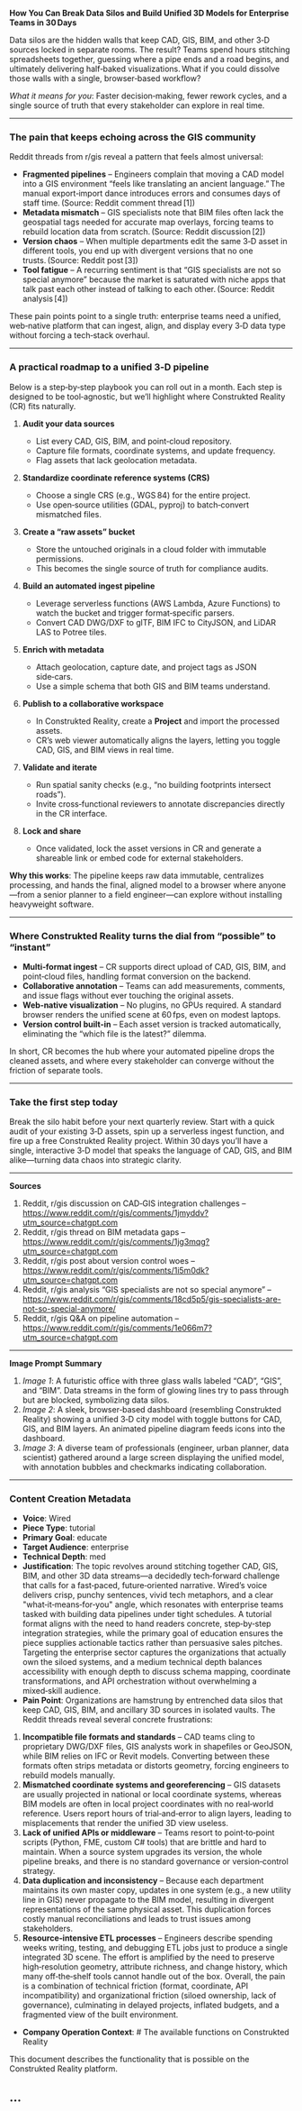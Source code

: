 **How You Can Break Data Silos and Build Unified 3D Models for Enterprise Teams in 30 Days**

Data silos are the hidden walls that keep CAD, GIS, BIM, and other 3‑D sources locked in separate rooms. The result? Teams spend hours stitching spreadsheets together, guessing where a pipe ends and a road begins, and ultimately delivering half‑baked visualizations. What if you could dissolve those walls with a single, browser‑based workflow?  

*What it means for you*: Faster decision‑making, fewer rework cycles, and a single source of truth that every stakeholder can explore in real time.

---

### The pain that keeps echoing across the GIS community  

Reddit threads from r/gis reveal a pattern that feels almost universal:

- **Fragmented pipelines** – Engineers complain that moving a CAD model into a GIS environment “feels like translating an ancient language.” The manual export‑import dance introduces errors and consumes days of staff time. (Source: Reddit comment thread [1])
- **Metadata mismatch** – GIS specialists note that BIM files often lack the geospatial tags needed for accurate map overlays, forcing teams to rebuild location data from scratch. (Source: Reddit discussion [2])
- **Version chaos** – When multiple departments edit the same 3‑D asset in different tools, you end up with divergent versions that no one trusts. (Source: Reddit post [3])
- **Tool fatigue** – A recurring sentiment is that “GIS specialists are not so special anymore” because the market is saturated with niche apps that talk past each other instead of talking to each other. (Source: Reddit analysis [4])

These pain points point to a single truth: enterprise teams need a unified, web‑native platform that can ingest, align, and display every 3‑D data type without forcing a tech‑stack overhaul.

---

### A practical roadmap to a unified 3‑D pipeline  

Below is a step‑by‑step playbook you can roll out in a month. Each step is designed to be tool‑agnostic, but we’ll highlight where Construkted Reality (CR) fits naturally.

1. **Audit your data sources**  
   - List every CAD, GIS, BIM, and point‑cloud repository.  
   - Capture file formats, coordinate systems, and update frequency.  
   - Flag assets that lack geolocation metadata.  

2. **Standardize coordinate reference systems (CRS)**  
   - Choose a single CRS (e.g., WGS 84) for the entire project.  
   - Use open‑source utilities (GDAL, pyproj) to batch‑convert mismatched files.  

3. **Create a “raw assets” bucket**  
   - Store the untouched originals in a cloud folder with immutable permissions.  
   - This becomes the single source of truth for compliance audits.  

4. **Build an automated ingest pipeline**  
   - Leverage serverless functions (AWS Lambda, Azure Functions) to watch the bucket and trigger format‑specific parsers.  
   - Convert CAD DWG/DXF to glTF, BIM IFC to CityJSON, and LiDAR LAS to Potree tiles.  

5. **Enrich with metadata**  
   - Attach geolocation, capture date, and project tags as JSON side‑cars.  
   - Use a simple schema that both GIS and BIM teams understand.  

6. **Publish to a collaborative workspace**  
   - In Construkted Reality, create a **Project** and import the processed assets.  
   - CR’s web viewer automatically aligns the layers, letting you toggle CAD, GIS, and BIM views in real time.  

7. **Validate and iterate**  
   - Run spatial sanity checks (e.g., “no building footprints intersect roads”).  
   - Invite cross‑functional reviewers to annotate discrepancies directly in the CR interface.  

8. **Lock and share**  
   - Once validated, lock the asset versions in CR and generate a shareable link or embed code for external stakeholders.  

**Why this works**: The pipeline keeps raw data immutable, centralizes processing, and hands the final, aligned model to a browser where anyone—from a senior planner to a field engineer—can explore without installing heavyweight software.

---

### Where Construkted Reality turns the dial from “possible” to “instant”

- **Multi‑format ingest** – CR supports direct upload of CAD, GIS, BIM, and point‑cloud files, handling format conversion on the backend.  
- **Collaborative annotation** – Teams can add measurements, comments, and issue flags without ever touching the original assets.  
- **Web‑native visualization** – No plugins, no GPUs required. A standard browser renders the unified scene at 60 fps, even on modest laptops.  
- **Version control built‑in** – Each asset version is tracked automatically, eliminating the “which file is the latest?” dilemma.  

In short, CR becomes the hub where your automated pipeline drops the cleaned assets, and where every stakeholder can converge without the friction of separate tools.

---

### Take the first step today

Break the silo habit before your next quarterly review. Start with a quick audit of your existing 3‑D assets, spin up a serverless ingest function, and fire up a free Construkted Reality project. Within 30 days you’ll have a single, interactive 3‑D model that speaks the language of CAD, GIS, and BIM alike—turning data chaos into strategic clarity.

---

**Sources**  

1. Reddit, r/gis discussion on CAD‑GIS integration challenges – https://www.reddit.com/r/gis/comments/1jmyddv?utm_source=chatgpt.com  
2. Reddit, r/gis thread on BIM metadata gaps – https://www.reddit.com/r/gis/comments/1jg3mqg?utm_source=chatgpt.com  
3. Reddit, r/gis post about version control woes – https://www.reddit.com/r/gis/comments/1i5m0dk?utm_source=chatgpt.com  
4. Reddit, r/gis analysis “GIS specialists are not so special anymore” – https://www.reddit.com/r/gis/comments/18cd5p5/gis-specialists-are-not-so-special-anymore/  
5. Reddit, r/gis Q&A on pipeline automation – https://www.reddit.com/r/gis/comments/1e066m7?utm_source=chatgpt.com  

---

**Image Prompt Summary**  

1. *Image 1*: A futuristic office with three glass walls labeled “CAD”, “GIS”, and “BIM”. Data streams in the form of glowing lines try to pass through but are blocked, symbolizing data silos.  
2. *Image 2*: A sleek, browser‑based dashboard (resembling Construkted Reality) showing a unified 3‑D city model with toggle buttons for CAD, GIS, and BIM layers. An animated pipeline diagram feeds icons into the dashboard.  
3. *Image 3*: A diverse team of professionals (engineer, urban planner, data scientist) gathered around a large screen displaying the unified model, with annotation bubbles and checkmarks indicating collaboration.   
---
### Content Creation Metadata
- **Voice**: Wired
- **Piece Type**: tutorial
- **Primary Goal**: educate
- **Target Audience**: enterprise
- **Technical Depth**: med
- **Justification**: The topic revolves around stitching together CAD, GIS, BIM, and other 3D data streams—a decidedly tech‑forward challenge that calls for a fast‑paced, future‑oriented narrative. Wired’s voice delivers crisp, punchy sentences, vivid tech metaphors, and a clear "what‑it‑means‑for‑you" angle, which resonates with enterprise teams tasked with building data pipelines under tight schedules. A tutorial format aligns with the need to hand readers concrete, step‑by‑step integration strategies, while the primary goal of education ensures the piece supplies actionable tactics rather than persuasive sales pitches. Targeting the enterprise sector captures the organizations that actually own the siloed systems, and a medium technical depth balances accessibility with enough depth to discuss schema mapping, coordinate transformations, and API orchestration without overwhelming a mixed‑skill audience.
- **Pain Point**: Organizations are hamstrung by entrenched data silos that keep CAD, GIS, BIM, and ancillary 3D sources in isolated vaults. The Reddit threads reveal several concrete frustrations: 
1. **Incompatible file formats and standards** – CAD teams cling to proprietary DWG/DXF files, GIS analysts work in shapefiles or GeoJSON, while BIM relies on IFC or Revit models. Converting between these formats often strips metadata or distorts geometry, forcing engineers to rebuild models manually. 
2. **Mismatched coordinate systems and georeferencing** – GIS datasets are usually projected in national or local coordinate systems, whereas BIM models are often in local project coordinates with no real‑world reference. Users report hours of trial‑and‑error to align layers, leading to misplacements that render the unified 3D view useless. 
3. **Lack of unified APIs or middleware** – Teams resort to point‑to‑point scripts (Python, FME, custom C# tools) that are brittle and hard to maintain. When a source system upgrades its version, the whole pipeline breaks, and there is no standard governance or version‑control strategy. 
4. **Data duplication and inconsistency** – Because each department maintains its own master copy, updates in one system (e.g., a new utility line in GIS) never propagate to the BIM model, resulting in divergent representations of the same physical asset. This duplication forces costly manual reconciliations and leads to trust issues among stakeholders. 
5. **Resource‑intensive ETL processes** – Engineers describe spending weeks writing, testing, and debugging ETL jobs just to produce a single integrated 3D scene. The effort is amplified by the need to preserve high‑resolution geometry, attribute richness, and change history, which many off‑the‑shelf tools cannot handle out of the box. 
Overall, the pain is a combination of technical friction (format, coordinate, API incompatibility) and organizational friction (siloed ownership, lack of governance), culminating in delayed projects, inflated budgets, and a fragmented view of the built environment.
- **Company Operation Context**: # The available functions on Construkted Reality

This document describes the functionality that is possible on the Construkted Reality platform.

...
---
